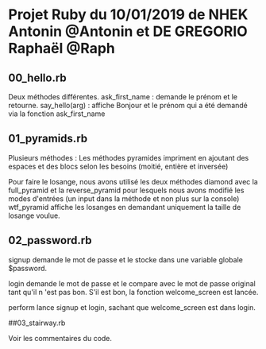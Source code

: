 # Projet Ruby du 10/01/2019 de NHEK Antonin @Antonin et DE GREGORIO Raphaël @Raph

## 00_hello.rb

Deux méthodes différentes.
ask_first_name : demande le prénom et le retourne.
say_hello(arg) : affiche Bonjour et le prénom qui a été demandé via la fonction ask_first_name

## 01_pyramids.rb

Plusieurs méthodes :
Les méthodes pyramides impriment en ajoutant des espaces et des blocs selon les besoins (moitié, entière et inversée)

Pour faire le losange, nous avons utilisé les deux méthodes diamond avec la full_pyramid et la reverse_pyramid pour lesquels nous avons modifié les modes d'entrées (un input dans la méthode et non plus sur la console)
wtf_pyramid affiche les losanges en demandant uniquement la taille de losange voulue.

## 02_password.rb

signup demande le mot de passe et le stocke dans une variable globale $password.

login demande le mot de passe et le compare avec le mot de passe original tant qu'il n 'est pas bon. S'il est bon, la fonction welcome_screen est lancée.

perform lance signup et login, sachant que welcome_screen est dans login.

##03_stairway.rb

Voir les commentaires du code.

